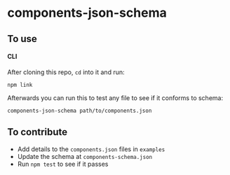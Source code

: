 # components-json-schema

## To use

#### CLI

After cloning this repo, `cd` into it and run:

    npm link

Afterwards you can run this to test any file to see if it conforms to schema:

    components-json-schema path/to/components.json

## To contribute

- Add details to the `components.json` files in `examples`
- Update the schema at `components-schema.json`
- Run `npm test` to see if it passes

